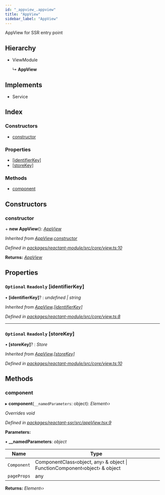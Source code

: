 ```yaml
---
id: "_appview_.appview"
title: "AppView"
sidebar_label: "AppView"
---
```


AppView for SSR entry point

## Hierarchy

* ViewModule

  ↳ **AppView**

## Implements

* Service

## Index

### Constructors

* [constructor](_appview_.appview.md#constructor)

### Properties

* [[identifierKey]](_appview_.appview.md#optional-readonly-[identifierkey])
* [[storeKey]](_appview_.appview.md#optional-readonly-[storekey])

### Methods

* [component](_appview_.appview.md#component)

## Constructors

###  constructor

\+ **new AppView**(): *[AppView](_appview_.appview.md)*

*Inherited from [AppView](_appview_.appview.md).[constructor](_appview_.appview.md#constructor)*

*Defined in [packages/reactant-module/src/core/view.ts:10](https://github.com/unadlib/reactant/blob/a019d587/packages/reactant-module/src/core/view.ts#L10)*

**Returns:** *[AppView](_appview_.appview.md)*

## Properties

### `Optional` `Readonly` [identifierKey]

• **[identifierKey]**? : *undefined | string*

*Inherited from [AppView](_appview_.appview.md).[[identifierKey]](_appview_.appview.md#optional-readonly-[identifierkey])*

*Defined in [packages/reactant-module/src/core/view.ts:8](https://github.com/unadlib/reactant/blob/a019d587/packages/reactant-module/src/core/view.ts#L8)*

___

### `Optional` `Readonly` [storeKey]

• **[storeKey]**? : *Store*

*Inherited from [AppView](_appview_.appview.md).[[storeKey]](_appview_.appview.md#optional-readonly-[storekey])*

*Defined in [packages/reactant-module/src/core/view.ts:10](https://github.com/unadlib/reactant/blob/a019d587/packages/reactant-module/src/core/view.ts#L10)*

## Methods

###  component

▸ **component**(`__namedParameters`: object): *Element‹›*

*Overrides void*

*Defined in [packages/reactant-ssr/src/appView.tsx:9](https://github.com/unadlib/reactant/blob/a019d587/packages/reactant-ssr/src/appView.tsx#L9)*

**Parameters:**

▪ **__namedParameters**: *object*

Name | Type |
------ | ------ |
`Component` | ComponentClass‹object, any› & object &#124; FunctionComponent‹object› & object |
`pageProps` | any |

**Returns:** *Element‹›*
